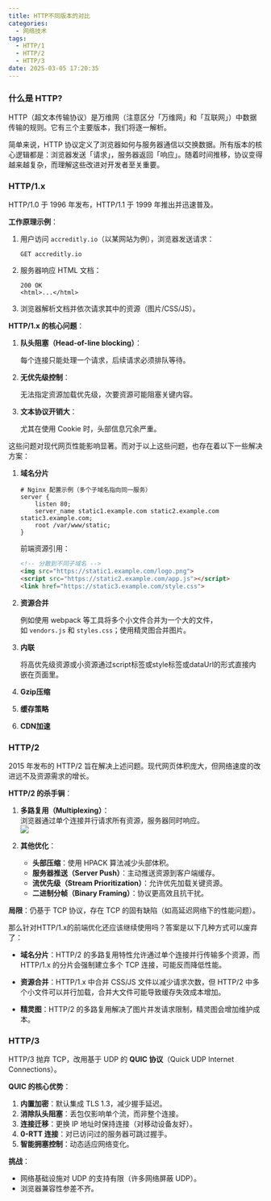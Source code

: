 ```yaml
---
title: HTTP不同版本的对比
categories:
  - 网络技术
tags:
  - HTTP/1
  - HTTP/2
  - HTTP/3
date: 2025-03-05 17:20:35
---
```


### **什么是 HTTP?**

HTTP（超文本传输协议）是万维网（注意区分「万维网」和「互联网」）中数据传输的规则。它有三个主要版本，我们将逐一解析。

简单来说，HTTP 协议定义了浏览器如何与服务器通信以交换数据。所有版本的核心逻辑都是：浏览器发送「请求」，服务器返回「响应」。随着时间推移，协议变得越来越复杂，而理解这些改进对开发者至关重要。

### HTTP/1.x

HTTP/1.0 于 1996 年发布，HTTP/1.1 于 1999 年推出并迅速普及。

**工作原理示例**：

1. 用户访问 `accreditly.io`（以某网站为例），浏览器发送请求：
   
   ```http
   GET accreditly.io
   ```

2. 服务器响应 HTML 文档：
   
   ```http
   200 OK
   <html>...</html>
   ```

3. 浏览器解析文档并依次请求其中的资源（图片/CSS/JS）。

**HTTP/1.x 的核心问题**：

1. **队头阻塞（Head-of-line blocking）**：
   
   每个连接只能处理一个请求，后续请求必须排队等待。

2. **无优先级控制**：
   
   无法指定资源加载优先级，次要资源可能阻塞关键内容。

3. **文本协议开销大**：
   
   尤其在使用 Cookie 时，头部信息冗余严重。

这些问题对现代网页性能影响显著。而对于以上这些问题，也存在着以下一些解决方案：

1. **域名分片**
   
   ```nginx
   # Nginx 配置示例（多个子域名指向同一服务）
   server {
       listen 80;
       server_name static1.example.com static2.example.com static3.example.com;
       root /var/www/static;
   }
   ```
   
   前端资源引用：
   
   ```html
   <!-- 分散到不同子域名 -->
   <img src="https://static1.example.com/logo.png">
   <script src="https://static2.example.com/app.js"></script>
   <link href="https://static3.example.com/style.css">
   ```

2. **资源合并**
   
   例如使用 webpack 等工具将多个小文件合并为一个大的文件，如 `vendors.js` 和 `styles.css`；使用精灵图合并图片。

3. **内联**
   
   将高优先级资源或小资源通过script标签或style标签或dataUrl的形式直接内嵌在页面里。

4. **Gzip压缩**

5. **缓存策略**

6. **CDN加速**

### HTTP/2

2015 年发布的 HTTP/2 旨在解决上述问题。现代网页体积庞大，但网络速度的改进远不及资源需求的增长。

**HTTP/2 的杀手锏**：

1. **多路复用（Multiplexing）**：  
   浏览器通过单个连接并行请求所有资源，服务器同时响应。  
   ![](https://images-1300309047.cos.ap-chengdu.myqcloud.com/blog/http2.png?imageSlim)

2. **其他优化**：
   
   - **头部压缩**：使用 HPACK 算法减少头部体积。
   - **服务器推送（Server Push）**：主动推送资源到客户端缓存。
   - **流优先级（Stream Prioritization）**：允许优先加载关键资源。
   - **二进制分帧（Binary Framing）**：协议更高效且抗干扰。

**局限**：仍基于 TCP 协议，存在 TCP 的固有缺陷（如高延迟网络下的性能问题）。

那么针对HTTP/1.x的前端优化还应该继续使用吗？答案是以下几种方式可以废弃了：

* **域名分片**：HTTP/2 的多路复用特性允许通过单个连接并行传输多个资源，而 HTTP/1.x 的分片会强制建立多个 TCP 连接，可能反而降低性能。

* **资源合并**：HTTP/1.x 中合并 CSS/JS 文件以减少请求次数，但 HTTP/2 中多个小文件可以并行加载，合并大文件可能导致缓存失效成本增加。

* **精灵图**：HTTP/2 的多路复用解决了图片并发请求限制，精灵图会增加维护成本。

### HTTP/3

HTTP/3 抛弃 TCP，改用基于 UDP 的 **QUIC 协议**（Quick UDP Internet Connections）。

**QUIC 的核心优势**：

1. **内置加密**：默认集成 TLS 1.3，减少握手延迟。
2. **消除队头阻塞**：丢包仅影响单个流，而非整个连接。
3. **连接迁移**：更换 IP 地址时保持连接（对移动设备友好）。
4. **0-RTT 连接**：对已访问过的服务器可跳过握手。
5. **智能拥塞控制**：动态适应网络变化。

**挑战**：

- 网络基础设施对 UDP 的支持有限（许多网络屏蔽 UDP）。
- 浏览器兼容性参差不齐。
